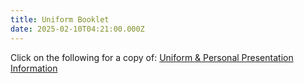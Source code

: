 ```yaml
---
title: Uniform Booklet
date: 2025-02-10T04:21:00.000Z
---
```

Click on the following for a copy of: [Uniform & Personal Presentation Information](https://res.cloudinary.com/whanganuihigh/image/upload/v1704349816/Uniform/Uniform_Booklet_-_14_December_2023.pdf)
